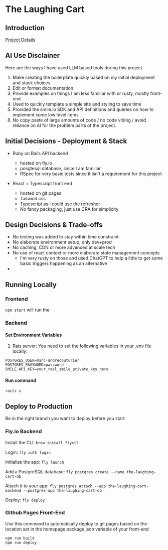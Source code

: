 # The Laughing Cart

## Introduction

[Project Details](PROJECT.md)


## AI Use Disclainer
Here are the ways I have used LLM based tools during this project
1. Make creating the boilerplate quickly based on my initial deployment and stack choices. 
2. Edit or format documentation. 
3. Provide examples on things I am less familiar with or rusty, mostly front-end
4. Used to quickly template a simple site and styling to save time
5. Provided the smile.io SDK and API definitions and queries on how to implement some low level items
6. No copy paste of large amounts of code / no code vibing / avoid reliance on AI for the problem parts of the project.


## Initial Decisions - Deployment & Stack
- Ruby on Rails API backend
  - hosted on fly.io
  - posgtesql database, since I am familiar
  - RSpec for very basic tests since it isn't a requirement for this project
    
- React + Typescript front end
  - hosted on git pages
  - Tailwind css
  - Typescript as I could use the refresher
  - No fancy packaging, just use CRA for simplicity
 

## Design Decisions & Trade-offs

- No testing was added to stay within time constraint
- No elaborate environment setup, only dev+prod
- No caching, CDN or more advanced at scale tech
- No use of react context or more elaborate state management concepts
  - I'm very rusty on those and used ChatGPT to help a little to get some basic triggers happening as an alternative
- 





## Running Locally
### Frontend
`npm start` will run the 

### Backend
#### Set Environment Variables
1. Rais server: You need to set the following variables in your .env file locally: 
```
POSTGRES_USER=marc-andrecouturier
POSTGRES_PASSWORD=password
SMILE_API_KEY=your_real_smile_private_key_here
```
#### Run command
`rails s`


## Deploy to Production
Be in the right branch you want to deploy before you start

### Fly.io Backend
Install the CLI:
`brew install flyctl`

Login:
`fly auth login`

Initialize the app:
`fly launch`

Add a PostgreSQL database:
`fly postgres create --name the-laughing-cart-db`

Attach it to your app:
`fly postgres attach --app the-laughing-cart-backend --postgres-app the-laughing-cart-db`

Deploy:
`fly deploy`


### Github Pages Front-End

Use this command to automatically deploy to git pages based on the location set in the homepage package.json variable of your front-end
```
npm run build
npm run deploy
```